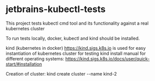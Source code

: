 # jetbrains-kubectl-tests

This project tests kubectl cmd tool and its functionality against a real kubernetes cluster



To run tests locally, docker, kubectl and kind should be installed.

kind (kubernetes in docker) https://kind.sigs.k8s.io is used for easy instantiation of kubernetes cluster for testing
kind install manual for different operating systems: https://kind.sigs.k8s.io/docs/user/quick-start/#installation

Creation of cluster:
kind create cluster --name kind-2 
